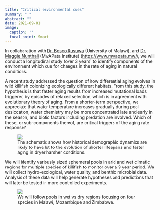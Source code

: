 ```yaml
---
title: "Critical environmental cues"
summary: " "
abstract: ""
date: 2021-09-01
image: 
  caption: ''
  focal_point: Smart
---
```


In collaboration with [Dr. Bosco Rusuwa](https://scholar.google.com/citations?user=ahv9RywAAAAJ&hl=en) (University of Malawi),
and [Dr. Maggie Munthali](https://scholar.google.com/citations?user=KC8PJlsAAAAJ&hl=en) (MwAPata Institute) (https://www.mwapata.mw/), we will conduct a longitudinal study (over 3 years) to identify components of the environment which cue for changes in the rate of aging in natural conditions.

A recent study addressed the question of how differential aging evolves in wild killifish colonizing ecologically different habitats. From this study, the hypothesis is that faster aging results from increased mutational loads triggered by episodes of relaxed selection, which is in agreement with evolutionary theory of aging. From a shorter-term perspective, we appreciate that water temperature increases gradually during pool desiccation, water chemistry may be more concentrated late and early in the season, and biotic factors including predation are involved. Which of these, or sub-components thereof, are critical triggers of the aging rate response? 
 

<figure>
    <img src="/img/cui_bottleneck.png">
    <figcaption>The schematic shows how historical demographic dynamics are likely to have let to the evolution of shorter lifespans and faster aging in dryer harsher conditions.</figcaption>
</figure>

We will identify variously sized ephemeral pools in arid and wet climatic regions for multiple species of killifish to monitor over a 3 year period. We will collect hydro-ecological, water quality, and benthic microbial data. Analysis of these data will help generate hypotheses and predictions that will later be tested in more controlled experiments.

<figure>
<img src="/mal_moz_map.png">
<figcaption>We will follow pools in wet vs dry regions focusing on four species in Malawi, Mozambique and Zimbabwe.</figcaption>
</figure>
